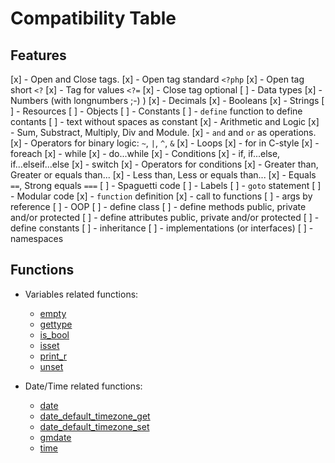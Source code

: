 Compatibility Table
===================

Features
--------

[x] - Open and Close tags.
    [x] - Open tag standard `<?php`
    [x] - Open tag short `<?`
    [x] - Tag for values `<?=`
    [x] - Close tag optional
[ ] - Data types
    [x] - Numbers (with longnumbers ;-) )
    [x] - Decimals
    [x] - Booleans
    [x] - Strings
    [ ] - Resources
    [ ] - Objects
[ ] - Constants
    [ ] - `define` function to define contants
    [ ] - text without spaces as constant
[x] - Arithmetic and Logic
    [x] - Sum, Substract, Multiply, Div and Module.
    [x] - `and` and `or` as operations.
    [x] - Operators for binary logic: `~`, `|`, `^`, `&`
[x] - Loops
    [x] - for in C-style
    [x] - foreach
    [x] - while
    [x] - do...while
[x] - Conditions
    [x] - if, if...else, if...elseif...else
    [x] - switch
[x] - Operators for conditions
    [x] - Greater than, Greater or equals than...
    [x] - Less than, Less or equals than...
    [x] - Equals `==`, Strong equals `===`
[ ] - Spaguetti code
    [ ] - Labels
    [ ] - `goto` statement
[ ] - Modular code
    [x] - `function` definition
    [x] - call to functions
    [ ] - args by reference
[ ] - OOP
    [ ] - define class
    [ ] - define methods public, private and/or protected
    [ ] - define attributes public, private and/or protected
    [ ] - define constants
    [ ] - inheritance
    [ ] - implementations (or interfaces)
    [ ] - namespaces

Functions
---------

 * Variables related functions:
   * [empty](http://www.php.net/empty)
   * [gettype](http://www.php.net/gettype)
   * [is_bool](http://www.php.net/is_bool)
   * [isset](http://www.php.net/isset)
   * [print_r](http://www.php.net/print_r)
   * [unset](http://www.php.net/unset)

 * Date/Time related functions:
   * [date](http://www.php.net/date)
   * [date_default_timezone_get](http://www.php.net/date_default_timezone_get)
   * [date_default_timezone_set](http://www.php.net/date_default_timezone_set)
   * [gmdate](http://www.php.net/gmdate)
   * [time](http://www.php.net/time)
